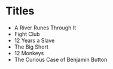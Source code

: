 # Titles
- A River Runes Through It
- Fight Club
- 12 Years a Slave
- The Big Short
- 12 Monkeys
- The Curious Case of Benjamin Button
